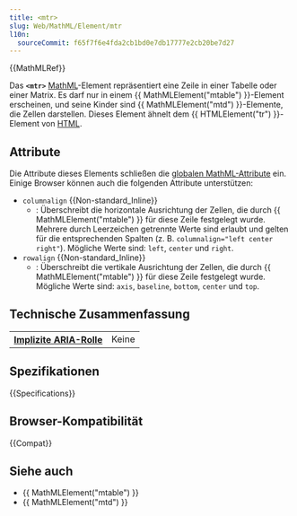 ```yaml
---
title: <mtr>
slug: Web/MathML/Element/mtr
l10n:
  sourceCommit: f65f7f6e4fda2cb1bd0e7db17777e2cb20be7d27
---
```


{{MathMLRef}}

Das **`<mtr>`** [MathML](/de/docs/Web/MathML)-Element repräsentiert eine Zeile in einer Tabelle oder einer Matrix. Es darf nur in einem {{ MathMLElement("mtable") }}-Element erscheinen, und seine Kinder sind {{ MathMLElement("mtd") }}-Elemente, die Zellen darstellen. Dieses Element ähnelt dem {{ HTMLElement("tr") }}-Element von [HTML](/de/docs/Web/HTML).

## Attribute

Die Attribute dieses Elements schließen die [globalen MathML-Attribute](/de/docs/Web/MathML/Global_attributes) ein. Einige Browser können auch die folgenden Attribute unterstützen:

- `columnalign` {{Non-standard_Inline}}
  - : Überschreibt die horizontale Ausrichtung der Zellen, die durch {{ MathMLElement("mtable") }} für diese Zeile festgelegt wurde. Mehrere durch Leerzeichen getrennte Werte sind erlaubt und gelten für die entsprechenden Spalten (z. B. `columnalign="left center right"`). Mögliche Werte sind: `left`, `center` und `right`.
- `rowalign` {{Non-standard_Inline}}
  - : Überschreibt die vertikale Ausrichtung der Zellen, die durch {{ MathMLElement("mtable") }} für diese Zeile festgelegt wurde. Mögliche Werte sind: `axis`, `baseline`, `bottom`, `center` und `top`.

## Technische Zusammenfassung

<table class="properties">
  <tr>
    <th scope="row">
      <a href="/de/docs/Web/Accessibility/ARIA/Reference/Roles">Implizite ARIA-Rolle</a>
    </th>
    <td>
      Keine
    </td>
  </tr>
</table>

## Spezifikationen

{{Specifications}}

## Browser-Kompatibilität

{{Compat}}

## Siehe auch

- {{ MathMLElement("mtable") }}
- {{ MathMLElement("mtd") }}
